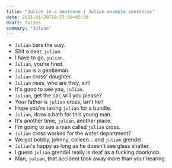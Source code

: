 ```yaml
---
title: "Julian in a sentence | Julian example sentences"
date: 2021-01-20T19:57:50+05:30
draft: falses
summary: "Julian"
---
```

- `Julian` bars the way.
- Shit o dear, `julian`.
- I have to go, `julian`.
- `Julian`, you're fired.
- `Julian` is a gentleman.
- `Julian` cross' daughter.
- `Julian` rises, who are they, sir?
- It's good to see you, `julian`.
- `Julian`, get the car, will you please?
- Your father is `julian` cross, isn't he?
- Hope you're taking `julian` for a bundle.
- `Julian`, draw a bath for this young man.
- It's another time, `julian`, another place.
- I'm going to see a man called `julian` cross.
- `Julian` cross worked for the water department?
- We got bobby, johnny, colleen... and `julian` grendel.
- `Julian`'s happy as long as he doesn't see glass shatter.
- I guess `julian` grendel really is deaf as a fucking doorknob.
- Man, `julian`, that accident took away more than your hearing.
                 
